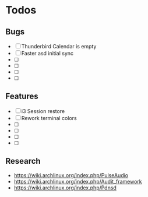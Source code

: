 # Todos

## Bugs

- [ ] Thunderbird Calendar is empty
- [ ] Faster asd initial sync
- [ ]
- [ ]
- [ ]
- [ ]

## Features

- [ ] i3 Session restore
- [ ] Rework terminal colors
- [ ]
- [ ]
- [ ]
- [ ]

## Research

* https://wiki.archlinux.org/index.php/PulseAudio
* https://wiki.archlinux.org/index.php/Audit_framework
* https://wiki.archlinux.org/index.php/Pdnsd
